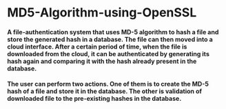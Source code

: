# MD5-Algorithm-using-OpenSSL

#### A file-authentication system that uses MD-5 algorithm to hash a file and store the generated hash in a database. The file can then moved into a cloud interface. After a certain period of time, when the file is downloaded from the cloud, it can be authenticated by generating its hash again and comparing it with the hash already present in the database.

#### The user can perform two actions. One of them is to create the MD-5 hash of a file and store it in the database. The other is validation of downloaded file to the pre-existing hashes in the database.
